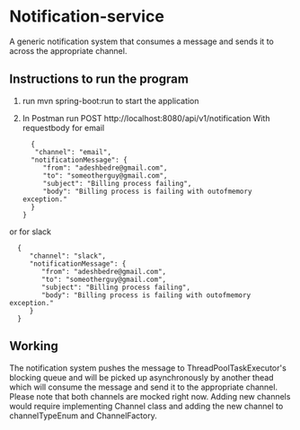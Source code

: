 # Notification-service
A generic notification system that consumes a message and sends it to across the appropriate channel.

## Instructions to run the program
1. run mvn spring-boot:run to start the application
2. In Postman run POST http://localhost:8080/api/v1/notification
   With requestbody for email
   
         {
          "channel": "email",
         "notificationMessage": {
            "from": "adeshbedre@gmail.com",
            "to": "someotherguy@gmail.com",
            "subject": "Billing process failing",
            "body": "Billing process is failing with outofmemory exception."
         }
       }
  
  
  or for slack
  
  
      {
         "channel": "slack",
         "notificationMessage": {
            "from": "adeshbedre@gmail.com",
            "to": "someotherguy@gmail.com",
            "subject": "Billing process failing",
            "body": "Billing process is failing with outofmemory exception."
         }
      }
  
## Working
The notification system pushes the message to ThreadPoolTaskExecutor's blocking queue and will be picked up asynchronously by another thead which will consume the message and send it to the appropriate channel. Please note that both channels are mocked right now. Adding new channels would require implementing Channel class and adding the new channel to channelTypeEnum and ChannelFactory.
